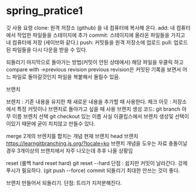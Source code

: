 # spring_pratice1

 깃 사용 요령 
clone: 원격 저장소 (github) 을 내 컴퓨터에 복사해 온다.
add: 내 컴퓨터에서 작업한 파일들을 스테이지에 추가
commit: 스테이지에 올라온 파일들을 가지고 내 컴퓨터에 저장 (세이브와 같다.)
push: 커밋들을 원격 저장소에 업로드
pull: 업로드 된 파일들을 다시 다운을 받을 수 있다.

되돌리기 마지막으로 돌아가는 방법(커밋이 안된 상태에서)
해당 파일을 우클릭 하고 compare with ->previous revision 
previous revision은 커밋된 기록을 보면서 어느 파일로 돌아갈것인지 파일을 복붙해서 돌릴수 있음. 

브랜치

브렌치 : 기존 내용을 유지한 채 새로운 내용을 추가할 때 사용한다. 
체크 아웃 : 저장소에서 특정 커밋이나 브랜치로 돌아가고 싶을 때 사용
브렌치 생성 코드: git branch 아무 이름
브렌치 선택 git checkout 있는 이름 
사실 이클립스에서 브렌치 생성및 선택이 이있기 때문에 굳이 치치않고 만들수 있다.


merge 
2개의 브렌치를 합치는 개념
현재 브랜치 head 브랜치
https://learngitbranching.js.org/?locale=ko 브랜치 개념을 도우는 자료 
충돌이날경우 3개이상의 브랜치에서 자주 나오는데 추후 나올 상황임

 reset (롤백 hard   reset hard)
 git reset --hard
 단점 : 쉽지만 커밋이 날라간다. 
 강제 푸시가 필요하다. (git push --force)
commit 되돌리기
 최대한 안쓰는 것이 좋다.
 
 브랜치 만들어서 되돌리기. 
 단점: 트리가 지저분해진다. 
